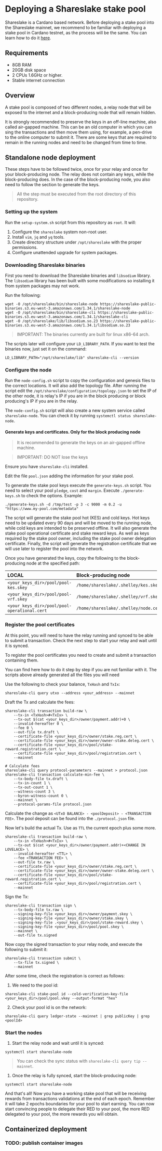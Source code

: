# Deploying a Shareslake stake pool

Shareslake is a Cardano based network. Before deploying a stake pool into the Shareslake mainnet, we recommend to be familiar with deploying a stake pool in Cardano testnet, as the process will be the same. You can learn how to do it [here](https://developers.cardano.org/docs/stake-pool-course/).

## Requirements

- 8GB RAM
- 20GB disk space
- 2 CPUs 1.6GHz or higher.
- Stable internet connection

## Overview

A stake pool is composed of two different nodes, a relay node that will be exposed to the internet and a block-producing node that will remain hidden.

It is strongly recommended to preserve the keys in an off-line machine, also called air-gapped machine. This can be an old computer in which you can sing the transactions and then move them using, for example, a pen-drive to the online computer to submit it.
There are some keys that are required to remain in the running nodes and need to be changed from time to time.

## Standalone node deployment

These steps have to be followed twice, once for your relay and once for your block-producing node.
The relay does not contain any keys, while the block-producing does. In the case of the block-producing node, you also need to follow the section to generate the keys.

> All the step must be executed from the root directory of this repository.

### Setting up the system

Run the `setup-system.sh` script from this repository as `root`. It will:

1. Configure the `shareslake` system non-root user.
1. Install `vim`, `jq` and `yq` tools.
1. Create directory structure under `/opt/shareslake` with the proper permissions.
1. Configure unattended upgrade for system packages.

### Downloading Shareslake binaries

First you need to download the Shareslake binaries and `libsodium` library. The `libsodium` library has been built with some modifications so installing it from system packages may not work.

Run the following:

```console
wget -O /opt/shareslake/bin/shareslake-node https://shareslake-public-binaries.s3.eu-west-3.amazonaws.com/1.34.1/shareslake-node
wget -O /opt/shareslake/bin/shareslake-cli https://shareslake-public-binaries.s3.eu-west-3.amazonaws.com/1.34.1/shareslake-cli
wget -O /opt/shareslake/lib/libsodium.so.23 https://shareslake-public-binaries.s3.eu-west-3.amazonaws.com/1.34.1/libsodium.so.23
```

> IMPORTANT: The binaries currently are built for linux x86-64 arch.

The scripts later will configure your `LD_LIBRARY_PATH`. If you want to test the binaries now, just set it on the command:

```console
LD_LIBRARY_PATH="/opt/shareslake/lib" shareslake-cli --version
```

### Configure the node

Run the `node-config.sh` script to copy the configuration and genesis files to the correct locations.
It will also add the topology file. After running the script edit the `/opt/shareslake/configuration/topology.json` to set the IP of the other node, it is relay's IP if you are in the block producing or block producing's IP if you are in the relay.

The `node-config.sh` script will also create a new system service called `shareslake-node`. You can check it by running `systemctl status shareslake-node`.

#### Generate keys and certificates. Only for the block producing node

> It is recommended to generate the keys on an air-gapped offline machine.

> IMPORTANT: DO NOT lose the keys

Ensure you have `shareslake-cli` installed.

Edit the file `pool.json` adding the information for your stake pool.

To generate the stake pool keys execute the `generate-keys.sh` script. You need to select your pool `pledge`, `cost` and `margin`.
Execute `./generate-keys.sh` to check the options. Example:

```
./generate-keys.sh -d /tmp/test -p 3 -c 9000 -m 0.2 -u "https://www.my-pool.com/metadata"
```

The script will generate the stake pool hot (KES) and cold keys.
Hot keys need to be updated every 90 days and will be moved to the running node, while cold keys are intended to be preserved offline.
It will also generate the stake pool operational certificate and stake reward keys. As well as keys required by the stake pool owner, including the stake pool owner delegation certificate.
Finally, the script will generate the registration certificate that we will use later to register the pool into the network.

Once you have generated the keys, copy the following to the block-producing node at the specified path:

| LOCAL                                        | Block-producing node                  |
|:---------------------------------------------|:--------------------------------------|
| `<your_keys_dir>/pool/pool-kes.skey`         | `/home/shareslake/.shelley/kes.skey`  |
| `<your_keys_dir>/pool/pool-vrf.skey`         | `/home/shareslake/.shelley/vrf.skey`  |
| `<your_keys_dir>/pool/pool-operational.cert` | `/home/shareslake/.shelley/node.cert` |

### Register the pool certificates

At this point, you will need to have the relay running and synced to be able to submit a transaction. Check the next step to start your relay and wait until it is synced.

To register the pool certificates you need to create and submit a transaction containing them.

You can find here how to do it step by step if you are not familiar with it. The scripts above already generated all the files you will need

Use the following to check your balance, `TxHash` and `TxIx`:

```console
shareslake-cli query utxo --address <your_address> --mainnet
```

Draft the Tx and calculate the fees:

```console
shareslake-cli transaction build-raw \
    --tx-in <TxHash>#<TxIx> \
    --tx-out $(cat <your_keys_dir>/owner/payment.addr)+0 \
    --invalid-hereafter 0 \
    --fee 0 \
    --out-file tx.draft \
    --certificate-file <your_keys_dir>/owner/stake.reg.cert \
    --certificate-file <your_keys_dir>/owner/owner-stake.deleg.cert \
    --certificate-file <your_keys_dir>/pool/stake-reward.registration.cert \
    --certificate-file <your_keys_dir>/pool/registration.cert \
    --mainnet

# Calculate fees
shareslake-cli query protocol-parameters --mainnet > protocol.json
shareslake-cli transaction calculate-min-fee \
    --tx-body-file tx.draft \
    --tx-in-count 1 \
    --tx-out-count 1 \
    --witness-count 3 \
    --byron-witness-count 0 \
    --mainnet \
    --protocol-params-file protocol.json
```

Calculate the change as `<UTxO BALANCE> - <poolDeposit> - <TRANSACTION FEE>`. The pool deposit can be found into the `./protocol.json` file.

Now let's build the actual Tx. Use as `TTL` the current epoch plus some more.

```
shareslake-cli transaction build-raw \
    --tx-in <TxHash>#<TxIx> \
    --tx-out $(cat <your_keys_dir>/owner/payment.addr)+<CHANGE IN LOVELACE> \
    --invalid-hereafter <TTL> \
    --fee <TRANSACTION FEE> \
    --out-file tx.raw \
    --certificate-file <your_keys_dir>/owner/stake.reg.cert \
    --certificate-file <your_keys_dir>/owner/owner-stake.deleg.cert \
    --certificate-file <your_keys_dir>/pool/stake-reward.registration.cert \
    --certificate-file <your_keys_dir>/pool/registration.cert \
    --mainnet
```

Sign the Tx:

```console
shareslake-cli transaction sign \
    --tx-body-file tx.raw \
    --signing-key-file <your_keys_dir>/owner/payment.skey \
    --signing-key-file <your_keys_dir>/owner/stake.skey \
    --signing-key-file .<your_keys_dir>/pool/stake-reward.skey \
    --signing-key-file <your_keys_dir>/pool/pool.skey \
    --mainnet \
    --out-file tx.signed
```

Now copy the signed transaction to your relay node, and execute the following to submit it:

```console
shareslake-cli transaction submit \
    --tx-file tx.signed \
    --mainnet
```

After some time, check the registration is correct as follows:

1. We need to the pool id:

```console
shareslake-cli stake-pool id --cold-verification-key-file <your_keys_dir>/pool/pool.vkey --output-format "hex"
```

2. Check your pool id is on the network:

```console
shareslake-cli query ledger-state --mainnet | grep publicKey | grep <poolId>
```

### Start the nodes

1. Start the relay node and wait until it is synced:

```console
systemctl start shareslake-node
```

> You can check the sync status with `shareslake-cli query tip --mainnet`.

1. Once the relay is fully synced, start the block-producing node:

```console
systemctl start shareslake-node
```

And that's all! Now you have a working stake pool that will be receiving rewards from transactions validations at the end of each epoch.
Remember it will take 2 epochs boundaries for your pool to start earning.
You can now start convincing people to delegate their RED to your pool, the more RED delegated to your pool, the more rewards you will obtain.




## Containerized deployment

### TODO: publish container images
